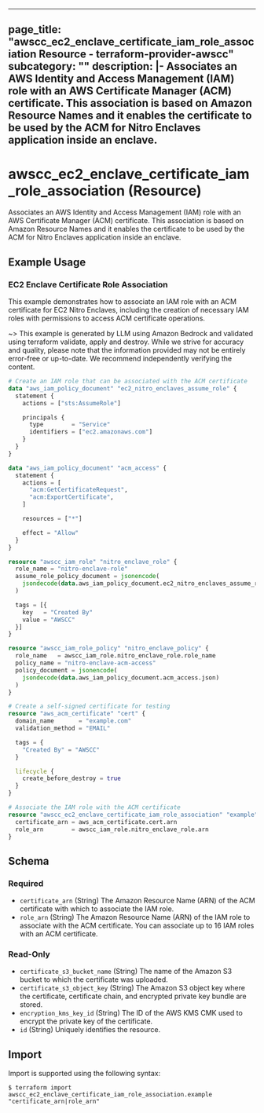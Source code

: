 
---
page_title: "awscc_ec2_enclave_certificate_iam_role_association Resource - terraform-provider-awscc"
subcategory: ""
description: |-
  Associates an AWS Identity and Access Management (IAM) role with an AWS Certificate Manager (ACM) certificate. This association is based on Amazon Resource Names and it enables the certificate to be used by the ACM for Nitro Enclaves application inside an enclave.
---

# awscc_ec2_enclave_certificate_iam_role_association (Resource)

Associates an AWS Identity and Access Management (IAM) role with an AWS Certificate Manager (ACM) certificate. This association is based on Amazon Resource Names and it enables the certificate to be used by the ACM for Nitro Enclaves application inside an enclave.

## Example Usage

### EC2 Enclave Certificate Role Association

This example demonstrates how to associate an IAM role with an ACM certificate for EC2 Nitro Enclaves, including the creation of necessary IAM roles with permissions to access ACM certificate operations.

~> This example is generated by LLM using Amazon Bedrock and validated using terraform validate, apply and destroy. While we strive for accuracy and quality, please note that the information provided may not be entirely error-free or up-to-date. We recommend independently verifying the content.

```terraform
# Create an IAM role that can be associated with the ACM certificate
data "aws_iam_policy_document" "ec2_nitro_enclaves_assume_role" {
  statement {
    actions = ["sts:AssumeRole"]

    principals {
      type        = "Service"
      identifiers = ["ec2.amazonaws.com"]
    }
  }
}

data "aws_iam_policy_document" "acm_access" {
  statement {
    actions = [
      "acm:GetCertificateRequest",
      "acm:ExportCertificate",
    ]

    resources = ["*"]

    effect = "Allow"
  }
}

resource "awscc_iam_role" "nitro_enclave_role" {
  role_name = "nitro-enclave-role"
  assume_role_policy_document = jsonencode(
    jsondecode(data.aws_iam_policy_document.ec2_nitro_enclaves_assume_role.json)
  )

  tags = [{
    key   = "Created By"
    value = "AWSCC"
  }]
}

resource "awscc_iam_role_policy" "nitro_enclave_policy" {
  role_name   = awscc_iam_role.nitro_enclave_role.role_name
  policy_name = "nitro-enclave-acm-access"
  policy_document = jsonencode(
    jsondecode(data.aws_iam_policy_document.acm_access.json)
  )
}

# Create a self-signed certificate for testing
resource "aws_acm_certificate" "cert" {
  domain_name       = "example.com"
  validation_method = "EMAIL"

  tags = {
    "Created By" = "AWSCC"
  }

  lifecycle {
    create_before_destroy = true
  }
}

# Associate the IAM role with the ACM certificate
resource "awscc_ec2_enclave_certificate_iam_role_association" "example" {
  certificate_arn = aws_acm_certificate.cert.arn
  role_arn        = awscc_iam_role.nitro_enclave_role.arn
}
```

<!-- schema generated by tfplugindocs -->
## Schema

### Required

- `certificate_arn` (String) The Amazon Resource Name (ARN) of the ACM certificate with which to associate the IAM role.
- `role_arn` (String) The Amazon Resource Name (ARN) of the IAM role to associate with the ACM certificate. You can associate up to 16 IAM roles with an ACM certificate.

### Read-Only

- `certificate_s3_bucket_name` (String) The name of the Amazon S3 bucket to which the certificate was uploaded.
- `certificate_s3_object_key` (String) The Amazon S3 object key where the certificate, certificate chain, and encrypted private key bundle are stored.
- `encryption_kms_key_id` (String) The ID of the AWS KMS CMK used to encrypt the private key of the certificate.
- `id` (String) Uniquely identifies the resource.

## Import

Import is supported using the following syntax:

```shell
$ terraform import awscc_ec2_enclave_certificate_iam_role_association.example "certificate_arn|role_arn"
```
